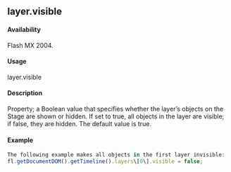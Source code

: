 ## layer.visible

#### Availability

Flash MX 2004.

#### Usage

layer.visible

#### Description

Property; a Boolean value that specifies whether the layer’s objects on the Stage are shown or hidden. If set to true, all objects in the layer are visible; if false, they are hidden. The default value is true.

#### Example

```javascript
The following example makes all objects in the first layer invisible:
fl.getDocumentDOM().getTimeline().layers\[0\].visible = false;

```